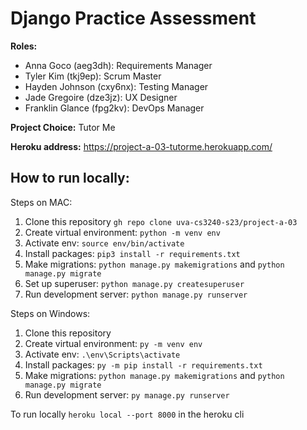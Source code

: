 # Django Practice Assessment


**Roles:**
- Anna Goco (aeg3dh): Requirements Manager
- Tyler Kim (tkj9ep): Scrum Master 
- Hayden Johnson (cxy6nx): Testing Manager
- Jade Gregoire (dze3jz): UX Designer
- Franklin Glance (fpg2kv): DevOps Manager


**Project Choice:** Tutor Me


**Heroku address:** https://project-a-03-tutorme.herokuapp.com/


## How to run locally:
Steps on MAC:
1. Clone this repository `gh repo clone uva-cs3240-s23/project-a-03`
2. Create virtual environment: `python -m venv env`
3. Activate env: `source env/bin/activate`
4. Install packages: `pip3 install -r requirements.txt`
5. Make migrations: `python manage.py makemigrations` and `python manage.py migrate`
6. Set up superuser: `python manage.py createsuperuser` 
7. Run development server: `python manage.py runserver`

Steps on Windows:
1. Clone this repository
2. Create virtual environment: `py -m venv env`
3. Activate env: `.\env\Scripts\activate`
4. Install packages: `py -m pip install -r requirements.txt`
5. Make migrations: `python manage.py makemigrations` and `python manage.py migrate`
6. Run development server: `py manage.py runserver`

To run locally `heroku local --port 8000` in the heroku cli
